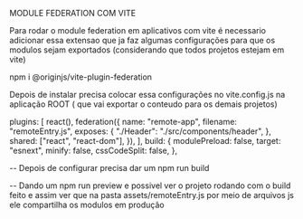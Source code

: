 MODULE FEDERATION COM VITE

Para rodar o module federation em aplicativos com vite é necessario adicionar essa extensao que ja faz algumas configurações para que os modulos sejam exportados
(considerando que todos projetos estejam em vite)

npm i @originjs/vite-plugin-federation

Depois de instalar precisa colocar essa configurações no vite.config.js na aplicação ROOT ( que vai exportar o conteudo para os demais projetos)

plugins: [
react(),
federation({
name: "remote-app",
filename: "remoteEntry.js",
exposes: {
"./Header": "./src/components/header",
},
shared: ["react", "react-dom"],
}),
],
build: {
modulePreload: false,
target: "esnext",
minify: false,
cssCodeSplit: false,
},

-- Depois de configurar precisa dar um npm run build

-- Dando um npm run preview e possivel ver o projeto rodando com o build
feito e assim ver que na pasta assets/remoteEntry.js por meio de arquivos
js ele compartilha os modulos em produção
